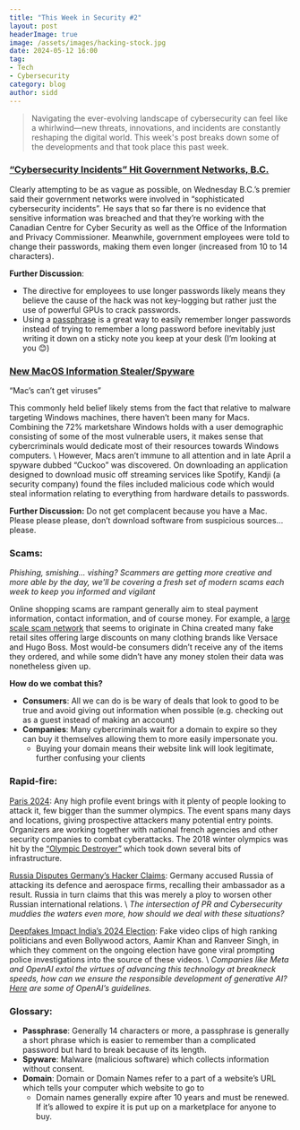 ```yaml
---
title: "This Week in Security #2"
layout: post
headerImage: true
image: /assets/images/hacking-stock.jpg
date: 2024-05-12 16:00
tag:
- Tech
- Cybersecurity
category: blog
author: sidd
---
```

> Navigating the ever-evolving landscape of cybersecurity can feel like a whirlwind—new threats, innovations, and incidents are constantly reshaping the digital world. This week's post breaks down some of the developments and that took place this past week.

### [“Cybersecurity Incidents” Hit Government Networks, B.C.](https://www.cbc.ca/news/canada/british-columbia/bc-premier-cyberattacks-sophisticated-1.7198501)
Clearly attempting to be as vague as possible, on Wednesday B.C.’s premier said their government networks were involved in “sophisticated cybersecurity incidents”. He says that so far there is no evidence that sensitive information was breached and that they’re working with the Canadian Centre for Cyber Security as well as the Office of the Information and Privacy Commissioner. 
Meanwhile, government employees were told to change their passwords, making them even longer (increased from 10 to 14 characters).

**Further Discussion**: 
- The directive for employees to use longer passwords likely means they believe the cause of the hack was not key-logging but rather just the use of powerful GPUs to crack passwords.
- Using a [passphrase](https://www.okta.com/identity-101/password-vs-passphrase/) is a great way to easily remember longer passwords instead of trying to remember a long password before inevitably just writing it down on a sticky note you keep at your desk (I’m looking at you 😊)

### [New MacOS Information Stealer/Spyware](https://blog.kandji.io/malware-cuckoo-infostealer-spyware)

“Mac’s can’t get viruses”

This commonly held belief likely stems from the fact that relative to malware targeting Windows machines, there haven’t been many for Macs. Combining the 72% marketshare Windows holds with a user demographic consisting of some of the most vulnerable users, it makes sense that cybercriminals would dedicate most of their resources towards Windows computers. \\
However, Macs aren’t immune to all attention and in late April a spyware dubbed “Cuckoo” was discovered. On downloading an application designed to download music off streaming services like Spotify, Kandji (a security company) found the files included malicious code which would steal information relating to everything from hardware details to passwords.

**Further Discussion:** Do not get complacent because you have a Mac. Please please please, don’t download software from suspicious sources… please.

### Scams:
*Phishing, smishing… vishing? Scammers are getting more creative and more able by the day, we'll be covering a fresh set of modern scams each week to keep you informed and vigilant*

Online shopping scams are rampant generally aim to steal payment information, contact information, and of course money. For example, a [large scale scam network](https://www.theguardian.com/money/article/2024/may/08/chinese-network-behind-one-of-worlds-largest-online-scams) that seems to originate in China created many fake retail sites offering large discounts on many clothing brands like Versace and Hugo Boss. 
Most would-be consumers didn’t receive any of the items they ordered, and while some didn’t have any money stolen their data was nonetheless given up. 

**How do we combat this?**
- **Consumers**: All we can do is be wary of deals that look to good to be true and avoid giving out information when possible (e.g. checking out as a guest instead of making an account)
- **Companies**: Many cybercriminals wait for a domain to expire so they can buy it themselves allowing them to more easily impersonate you.
    - Buying your domain means their website link will look legitimate, further confusing your clients

### Rapid-fire:

[Paris 2024](https://www.reuters.com/technology/cybersecurity/paris-2024-gearing-up-face-unprecedented-cybersecurity-threat-2024-05-06/): Any high profile event brings with it plenty of people looking to attack it, few bigger than the summer olympics. The event spans many days and locations, giving prospective attackers many potential entry points.
Organizers are working together with national french agencies and other security companies to combat cyberattacks.
The 2018 winter olympics was hit by the [“Olympic Destroyer”](https://blog.talosintelligence.com/olympic-destroyer/) which took down several bits of infrastructure.

[Russia Disputes Germany’s Hacker Claims](https://www.reuters.com/world/europe/russia-says-germany-using-baseless-hacker-myths-destroy-ties-2024-05-08/): Germany accused Russia of attacking its defence and aerospace firms, recalling their ambassador as a result. Russia in turn claims that this was merely a ploy to worsen other Russian international relations. \\
*The intersection of PR and Cybersecurity muddies the waters even more, how should we deal with these situations?*

[Deepfakes Impact India’s 2024 Election](https://www.reuters.com/world/india/fake-videos-modi-aides-trigger-political-showdown-india-election-2024-05-05/): Fake video clips of high ranking politicians and even Bollywood actors, Aamir Khan and Ranveer Singh, in which they comment on the ongoing election have gone viral prompting police investigations into the source of these videos. \\
*Companies like Meta and OpenAI extol the virtues of advancing this technology at breakneck speeds, how can we ensure the responsible development of generative AI? [Here](https://openai.com/index/our-approach-to-ai-safety/) are some of OpenAI’s guidelines.* 

### Glossary:

- **Passphrase**: Generally 14 characters or more, a passphrase is generally a short phrase which is easier to remember than a complicated password but hard to break because of its length.
- **Spyware**: Malware (malicious software) which collects information without consent.
- **Domain**: Domain or Domain Names refer to a part of a website’s URL which tells your computer which website to go to
    - Domain names generally expire after 10 years and must be renewed. If it’s allowed to expire it is put up on a marketplace for anyone to buy.